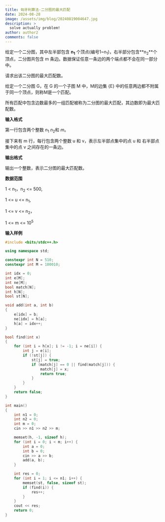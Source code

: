 ```yaml
---
title: 匈牙利算法-二分图的最大匹配
date: 2024-08-28
image: /assets/img/blog/20240819004647.jpg
description: >
  solve actually problem!
author: author2
comments: false
---
```

给定一个二分图，其中左半部包含 **n<sub>1</sub>** 个顶点(编号1~n<sub>1</sub>)，右半部分包含**n<sub>2</sub>**个顶点，二分图共包含 m 条边。数据保证任意一条边的两个端点都不会在同一部分中。

请求出该二分图的最大匹配数。

给定一个二分图 G，在 G 的一个子图 M 中，M的边集 {E} 中的任意两边都不附属于同一个顶点，则称M是一个匹配。

所有匹配中包含边数最多的一组匹配被称为二分图的最大匹配，其边数即为最大匹配数。

**输入格式**

第一行包含两个整数 $n_1$ $n_2$和 $m$。

接下来有 m 行，每行包含两个整数 u 和 v，表示左半部点集中的点 u 和 右半部点集中的点 v 之间存在的一条边。

**输出格式**

输出一个整数，表示二分图的最大匹配数。

**数据范围**

1 < n<sub>1</sub>，n<sub>2</sub> <= 500,

1 <= u <= n<sub>1</sub>,

1 <= v <= n<sub>2</sub>，

1 <= m <= 10<sup>5</sup>

**输入样例**



```c++
#include <bits/stdc++.h>

using namespace std;

constexpr int N = 510;
constexpr int M = 100010;

int idx = 0;
int e[M];
int ne[M];
bool match[N];
int h[N];
bool st[N];

void add(int a, int b)
{
    e[idx] = b;
    ne[idx] = h[a];
    h[a] = idx++;
}

bool find(int x)
{
    for (int i = h[x]; i != -1; i = ne[i]) {
        int j = e[i];
        if (!st[j]) {
            st[j] = true;
            if (match[j] == 0 || find(match[j])) {
                match[j] = x;
                return true;
            }
        }
    }
    return false;
}

int main()
{
    int n1 = 0;
    int n2 = 0;
    int m = 0;
    cin >> n1 >> n2 >> m;

    memset(h, -1, sizeof h);
    for (int i = 0; i < m; i++) {
        int a = 0;
        int b = 0;
        cin >> a >> b;
        add(a, b);
    }

    int res = 0;
    for (int i = 1; i <= n1; i++) {
        memset(st, false, sizeof st);
        if (find(i)) {
            res++;
        }
    }
    cout << res;
    return 0;
}

```

